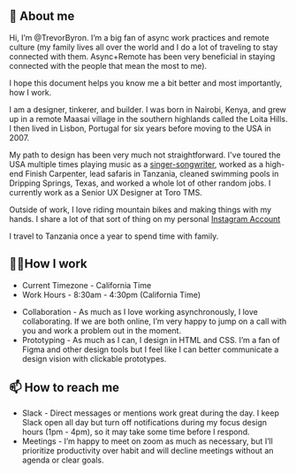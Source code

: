 ## **👋 About me**

Hi, I’m @TrevorByron. I’m a big fan of async work practices and remote culture (my family lives all over the world and I do a lot of traveling to stay connected with them. Async+Remote has been very beneficial in staying connected with the people that mean the most to me). 

I hope this document helps you know me a bit better and most importantly, how I work.

I am a designer, tinkerer, and builder. I was born in Nairobi, Kenya, and grew up in a remote Maasai village in the southern highlands called the Loita Hills.  I then lived in Lisbon, Portugal for six years before moving to the USA in 2007. 

My path to design has been very much not straightforward. I've toured the USA multiple times playing music as a
[singer-songwriter](https://open.spotify.com/artist/22FsgmdsdCGmi3SPwOVgBw?si=vBEnnSBcSsiX-M7GZJ4e9g&dl_branch=1), worked as a high-end Finish Carpenter, lead safaris in Tanzania, cleaned swimming pools in Dripping Springs, Texas, and worked a whole lot of other random jobs. 
I currently work as a Senior UX Designer at Toro TMS. 

Outside of work, I love riding mountain bikes and making things with my hands. I share a lot of that sort of thing on my personal [Instagram Account](https://www.instagram.com/trevorbordenmusic/)

I travel to Tanzania once a year to spend time with family. 

## **👨‍💻How I work**
* Current Timezone - California Time
* Work Hours - 8:30am - 4:30pm (California Time)
<!-- * Family - I have a 1 year son, Robin, and my wife works full time on her own business. I take Robin every day from 12pm-1pm. Feel free to schedule meetings during this time, just know I’ll have a baby with me  -->
* Collaboration - As much as I love working asynchronously,  I love collaborating. If we are both online, I’m very happy to jump on a call with you and work a problem out in the moment. 
* Prototyping - As much as I can, I design in HTML and CSS. I’m a fan of Figma and other design tools but I feel like I can better communicate a design vision with clickable prototypes. 

## **📫 How to reach me**

* Slack - Direct messages or mentions work great during the day. I keep Slack open all day but turn off notifications during my focus design hours (1pm - 4pm), so it may take some time before I respond. 
* Meetings - I’m happy to meet on zoom as much as necessary, but I’ll prioritize productivity over habit and will decline meetings without an agenda or clear goals.
